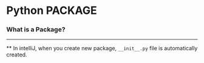 # Python PACKAGE

### What is a Package?

---


** In intelliJ, when you create new package, `__init__.py` file is automatically created. 